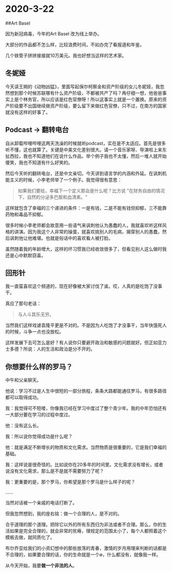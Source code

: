 # 2020-3-22

##Art Basel

因为新冠病毒，今年的Art Basel 改为线上举办。

大部分的作品都不怎么样，比较浪费时间，不如办完了看报道和年鉴。

几个铁管子拼拼接接就10万美元。我也好想当这样的艺术家。

## 冬妮娅

今天读王朔的《动物凶猛》，里面写起保尔柯察金和资产阶级的女儿冬妮娅，我忽然想到那个时候苏联哪有什么资产阶级，不都被共产了吗？再仔细一想，他爸爸事实上是个林务官，所以应该是红色官僚呀！所以这事实上就是一个置换。原来的资产阶级要不出国继续做资产阶级，要么留下来做红色官僚，只不过，在南方的国家就没有这样的好事了。

## Podcast -> 翻转电台

自从卸载哔哩哔哩这两天洗澡的时候就听podcast，实在是不太适应。首先是很多听不懂，这也就算了。关键是中美文化差别很大。请一个音乐家呀、导演啦上来东扯西拉，我也不知道他们在说什么作品，举个例子我也不太懂，然后一堆人就开始傻笑，我也不知道有什么好笑的。

然后今天听的翻转电台，还是中文亲切。今天讲到语言学的内涵和外延。在讽刺机能主义的时候，小李老师举了一个例子。我觉得很有意思：

> 如果我们要给，幸福下一个定义那会是什么呢？比方说 "在财务自由的情况下，自然的分泌多巴胺和血清素。"

这样就包含了幸福的三个递进的条件：一是有钱，二是不能有钱但抑郁，三不能靠药物和毒品不抑郁。

很多时候小李老师都会故意用一些语气来讽刺他认为愚蠢的人，我就喜欢听这样风格的讲演。因为我这个人非常的操蛋，就喜欢挑别人的毛病，揭穿别人的愚蠢，然后讽刺他让他难堪。也就是俗话中的喜欢看人被打脸。

虽然随着我的年龄增大，这样的坏习惯我已经收敛很多了，但看见别人这么做时我还是心中默默窃喜。

## 回形针



我一直蛮喜欢这个频道的，现在好像被大家讨伐了诶。哎，人真的是吃饱了没事干。

真应了那句老话：

> 与人斗其乐无穷。

当然我们这样戏谑袁隆平更是不对的。不是因为人吃饱了才没事干，当年快饿死人的时候，斗争一点也没放松。

这样发展下去可怎么是好？有人说你只要避开政治和敏感的问题就好。但正如亚力士多德？所说：人的生活和政治是分不开的。



## 你想要什么样的罗马？

中午和父亲聊天。

他说：学习不过是人生中很短的一部分旅程，条条大路都能通往罗马，有很多路径都可以取得成功。

我：我觉得可不短喽，你像我已经在学习中度过了整个青少年。我的中年恐怕还有一大部分要在学习的过程中度过。

他：没有这么长。

我：所以说你觉得成功是什么呢？

他：就是满足不断增长的物质和文化需求。当然物质是很重要的，它是我们幸福的基础。

我：这样说是很奇怪的。比如说你在20多年的时间里。文化需求没有增长，或者说没有文化需求，那么是不是就不需要努力了呢？

我：更重要的是，那个罗马，你希望是那个罗马是什么样子的呢？

……

当然对话被一个亲戚的电话打断了。

但我忽然想到，我的座右铭：做一个合理的人，是不对的。

合乎道理的那个道理。把除它以外的所有东西归为非法或者不合理。那么，你的生活如果是完全合理的，就会非常的贫瘠，理规定的范围太小了，每个人都照着这个模板去做，就同质化了。

布尔乔亚给我们的小资幻想中的那些放荡的青春，激情的岁月用理来判断的话都是不合理的，如果要合理的话，你的生命就是一个∅，什么都没有，就像我一样。

从今天开始，我要**做一个非法的人**。
